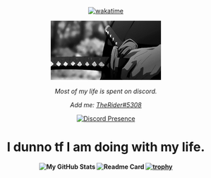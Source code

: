 <div align=center>

[![wakatime](https://wakatime.com/badge/github/centipede000/centipede000.svg)](https://wakatime.com/badge/github/centipede000/centipede000)

![cool image](828da4a48236558e78dd1c39b0636e82.gif) 

<p>

<i> Most of my life is spent on discord.

Add me: <a href="https://discord.com/users/820171422210719764">TheRider#5308</a>

</i>

</p>

[![Discord Presence](https://lanyard-profile-readme.vercel.app/api/820171422210719764)](https://discord.com/users/820171422210719764)

<h1>
<b>
I dunno tf I am doing with my life. 
</h1>
<b>

![My GitHub Stats](https://github-readme-stats.vercel.app/api?username=centipede000&count_private=true&theme=radical)
![Readme Card](https://github-readme-stats.vercel.app/api/pin/?username=centipede000&repo=AniManga)
[![trophy](https://github-profile-trophy.vercel.app/?username=centipede000&theme=onedark)](https://github.com/ryo-ma/github-profile-trophy)
</div>
